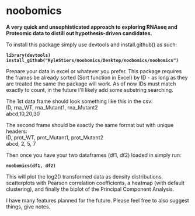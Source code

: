 # noobomics
<b>A very quick and unsophisticated approach to exploring RNAseq and Proteomic data to distill out hypothesis-driven candidates.</b>

To install this package simply use devtools and install.github() as such:

<b><code>library(devtools)</b></code>
<br>
<b><code>install_github("KyleStiers/noobomics/Desktop/noobomics/noobomics")</code></b>

Prepare your data in excel or whatever you prefer. This package requires the frames be already sorted (Sort function in Excel) by ID - as long as they are treated the same the package will work. As of now IDs must match exactly to count, in the future I'll likely add some substring searching.

The 1st data frame should look something like this in the csv:<br>
ID, rna_WT, rna_Mutant1, rna_Mutant2<br>
abcd,10,20,30

The second frame should be exactly the same format but with unique headers:<br>
ID, prot_WT, prot_Mutant1, prot_Mutant2<br>
abcd, 2, 5, 7

Then once you have your two dataframes (df1, df2) loaded in simply run:

<b><code>noobomics(df1, df2)</code></b>

This will plot the log2() transformed data as density distributions, scatterplots with Pearson correlation coefficients, a heatmap (with default clustering), and finally the biplot of the Principal Component Analysis.

I have many features planned for the future. Please feel free to also suggest things, give notes.
